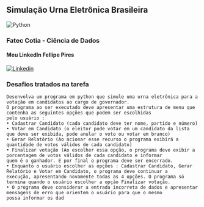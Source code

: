 
## Simulação Urna Eletrônica Brasileira 
![Python](http://ForTheBadge.com/images/badges/made-with-python.svg) 

### Fatec Cotia - Ciência de Dados

#### Meu LinkedIn Fellipe Pires

[![Linkedin](https://img.shields.io/badge/LinkedIn-0077B5?style=for-the-badge&logo=linkedin&logoColor=white)](https://www.linkedin.com/in/fellipepcarvalho/) 

### Desafios tratados na tarefa

```
Desenvolva um programa em python que simule uma urna eletrônica para a votação em candidatos ao cargo de governador. 
O programa ao ser executado deve apresentar uma estrutura de menu que contenha as seguintes opções que podem ser escolhidas
pelo usuário :
• Cadastrar Candidato (cada candidato deve ter nome, partido e número)
• Votar em Candidato (o eleitor pode votar em um candidato da lista que deve ser exibida, pode anular o voto ou votar em branco)
• Gerar Relatório (Ao acionar esse recurso o programa exibirá a quantidade de votos válidos de cada candidato)
• Finalizar votação (Ao escolher essa opção, o programa deve exibir a porcentagem de votos válidos de cada candidato e informar
quem é o ganhador. E por final o programa deve ser encerrado.
• Enquanto o usuário escolher as opções : Cadastrar Candidato, Gerar Relatório e Votar em Candidato, o programa deve continuar a
execução, apresentando novamente todas as 4 opções. O programa só termina quando o usuário escolher a opção Finalizar votação.
• O programa deve considerar a entrada incorreta de dados e apresentar mensagens de erro que orientem o usuário para que o mesmo
possa informar os dad
